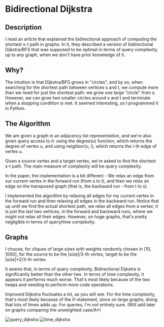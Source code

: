 # Bidirectional Dijkstra

## Description
I read an article that explained the bidirectional approach of computing the shortest s-t path in graphs.
In it, they described a version of bidirectional Dijkstra/BFS that was supposed to be optimal in terms of query complexity, up to any graph, when we don't have prior knowledge of it.

## Why?
The intuition is that Dijkstra/BFS grows in "circles", and by so, when searching for the shortest path between vertices s and t, we compute more than we need for just the shortest path: we grow one large "circle" from s. However, we can grow two smaller circles around s and t and terminate when a stopping condition is met.
It seemed interesting, so I programmed it in Python. 

## The Algorithm
We are given a graph in an adjacency list representation, and we're also given query access to it: using the degree(u) function, which returns the degree of vertex u, and using neighbor(u, i), which returns the i-th edge of vertex u.

Given a source vertex and a target vertex, we're asked to find the shortest s-t path. The main measure of complexity will be query complexity.

In the paper, the implementation is a bit different - We relax an edge from our current vertex in the forward run (from s to t), and then we relax an edge on the transposed graph (that is, the backward run - from t to s). 

I implemented the algorithm by relaxing all edges for my current vertex in the forward run and then relaxing all edges in the backward run. Notice that up until we find the actual shortest path, we relax all edges from a vertex; it is just the last two vertices, in the forward and backward runs, where we might not relax all their edges. However, on huge graphs, that's pretty negligible in terms of query/time complexity. 

## Graphs
I choose, for cliques of large sizes with weights randomly chosen in [10, 1000], for the source to be the |size|/3-th vertex, target to be the |size|*2/3-th vertex.

It seems that, in terms of query complexity, Bidirectional Dijkstra is significantly better than the other two. In terms of time complexity, it appears it performs much worse. That's most likely because of the two heaps and needing to perform more code operations. 

Improved Dijkstra fluctuates a lot, as you will see. For the time complexity, that's most likely because of the if-statement, since on large graphs, doing that lots of times adds up. For queries, I'm not entirely sure.
(Will add later on graphs comparing the unweighted case/A*)

![query_dijkstra](https://github.com/user-attachments/assets/becc96e6-6487-4082-abf7-9253fa19fd22)
![time_dijkstra](https://github.com/user-attachments/assets/e7ed0c0a-57b6-4516-abc6-5681a6ce885a)




